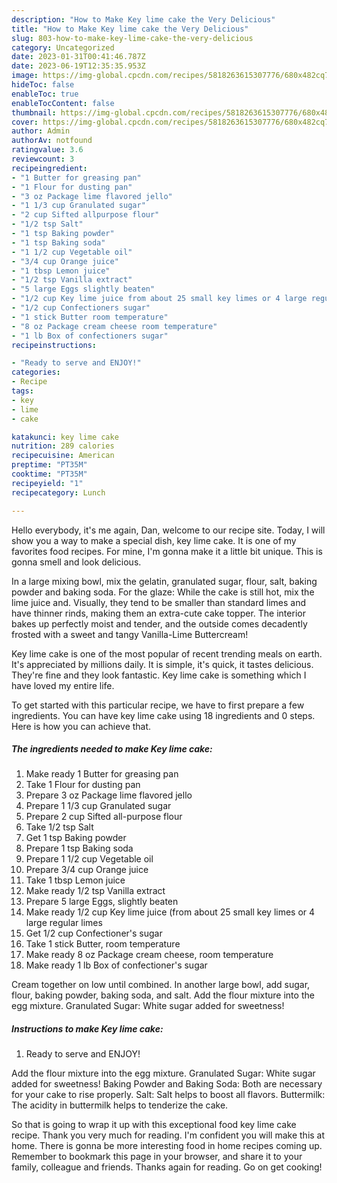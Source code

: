 ```yaml
---
description: "How to Make Key lime cake the Very Delicious"
title: "How to Make Key lime cake the Very Delicious"
slug: 803-how-to-make-key-lime-cake-the-very-delicious
category: Uncategorized
date: 2023-01-31T00:41:46.787Z
date: 2023-06-19T12:35:35.953Z
image: https://img-global.cpcdn.com/recipes/5818263615307776/680x482cq70/key-lime-cake-recipe-main-photo.jpg
hideToc: false
enableToc: true
enableTocContent: false
thumbnail: https://img-global.cpcdn.com/recipes/5818263615307776/680x482cq70/key-lime-cake-recipe-main-photo.jpg
cover: https://img-global.cpcdn.com/recipes/5818263615307776/680x482cq70/key-lime-cake-recipe-main-photo.jpg
author: Admin
authorAv: notfound
ratingvalue: 3.6
reviewcount: 3
recipeingredient:
- "1 Butter for greasing pan"
- "1 Flour for dusting pan"
- "3 oz Package lime flavored jello"
- "1 1/3 cup Granulated sugar"
- "2 cup Sifted allpurpose flour"
- "1/2 tsp Salt"
- "1 tsp Baking powder"
- "1 tsp Baking soda"
- "1 1/2 cup Vegetable oil"
- "3/4 cup Orange juice"
- "1 tbsp Lemon juice"
- "1/2 tsp Vanilla extract"
- "5 large Eggs slightly beaten"
- "1/2 cup Key lime juice from about 25 small key limes or 4 large regular limes"
- "1/2 cup Confectioners sugar"
- "1 stick Butter room temperature"
- "8 oz Package cream cheese room temperature"
- "1 lb Box of confectioners sugar"
recipeinstructions:

- "Ready to serve and ENJOY!"
categories:
- Recipe
tags:
- key
- lime
- cake

katakunci: key lime cake 
nutrition: 289 calories
recipecuisine: American
preptime: "PT35M"
cooktime: "PT35M"
recipeyield: "1"
recipecategory: Lunch

---
```



Hello everybody, it's me again, Dan, welcome to our recipe site. Today, I will show you a way to make a special dish, key lime cake. It is one of my favorites food recipes. For mine, I'm gonna make it a little bit unique. This is gonna smell and look delicious.

In a large mixing bowl, mix the gelatin, granulated sugar, flour, salt, baking powder and baking soda. For the glaze: While the cake is still hot, mix the lime juice and. Visually, they tend to be smaller than standard limes and have thinner rinds, making them an extra-cute cake topper. The interior bakes up perfectly moist and tender, and the outside comes decadently frosted with a sweet and tangy Vanilla-Lime Buttercream!

Key lime cake is one of the most popular of recent trending meals on earth. It's appreciated by millions daily. It is simple, it's quick, it tastes delicious. They're fine and they look fantastic. Key lime cake is something which I have loved my entire life.


To get started with this particular recipe, we have to first prepare a few ingredients. You can have key lime cake using 18 ingredients and 0 steps. Here is how you can achieve that.

<!--inarticleads1-->

##### The ingredients needed to make Key lime cake:

1. Make ready 1 Butter for greasing pan
1. Take 1 Flour for dusting pan
1. Prepare 3 oz Package lime flavored jello
1. Prepare 1 1/3 cup Granulated sugar
1. Prepare 2 cup Sifted all-purpose flour
1. Take 1/2 tsp Salt
1. Get 1 tsp Baking powder
1. Prepare 1 tsp Baking soda
1. Prepare 1 1/2 cup Vegetable oil
1. Prepare 3/4 cup Orange juice
1. Take 1 tbsp Lemon juice
1. Make ready 1/2 tsp Vanilla extract
1. Prepare 5 large Eggs, slightly beaten
1. Make ready 1/2 cup Key lime juice (from about 25 small key limes or 4 large regular limes
1. Get 1/2 cup Confectioner&#39;s sugar
1. Take 1 stick Butter, room temperature
1. Make ready 8 oz Package cream cheese, room temperature
1. Make ready 1 lb Box of confectioner&#39;s sugar


Cream together on low until combined. In another large bowl, add sugar, flour, baking powder, baking soda, and salt. Add the flour mixture into the egg mixture. Granulated Sugar: White sugar added for sweetness! 

<!--inarticleads2-->

##### Instructions to make Key lime cake:


1. Ready to serve and ENJOY!

Add the flour mixture into the egg mixture. Granulated Sugar: White sugar added for sweetness! Baking Powder and Baking Soda: Both are necessary for your cake to rise properly. Salt: Salt helps to boost all flavors. Buttermilk: The acidity in buttermilk helps to tenderize the cake. 

So that is going to wrap it up with this exceptional food key lime cake recipe. Thank you very much for reading. I'm confident you will make this at home. There is gonna be more interesting food in home recipes coming up. Remember to bookmark this page in your browser, and share it to your family, colleague and friends. Thanks again for reading. Go on get cooking!
